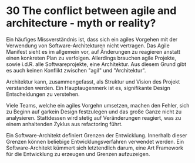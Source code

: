 # 30 The conflict between agile and architecture - myth or reality?
Ein häufiges Missverständnis ist, dass sich ein agiles Vorgehen mit der Verwendung von Software-Architekturen nicht vertragen. Das Agile Manifest sieht es im allgemein vor, auf Änderungen zu reagieren anstatt einen konkreten Plan zu verfolgen. Allerdings brauchen agile Projekte, sowie i.d.R. alle Softwareprojekte, eine Architektur. Aus diesem Grund gibt es auch keinen Konflikt zwischen "agil" und "Architektur".

Architektur kann, zusammengefasst, als Struktur und Vision des Projekt verstanden werden. Ein Hauptaugenmerk ist es, signifikante Design Entscheidungen zu verstehen.

Viele Teams, welche ein agiles Vorgehn umsetzen, machen den Fehler, sich zu Beginn auf garkein Design festzulegen und das große Ganze nicht zu analysieren. Stattdessen wird stetig auf Veränderungen reagiert, was zu einem anhaltenden Zyklus aus refactoring führt.

Ein Software-Architekt definiert Grenzen der Entwicklung. Innerhalb dieser Grenzen können beliebige Entwicklungsverfahren verwendet werden. Ein Software-Architekt kümmert sich letztendlich darum, eine Art Framework für die Entwicklung zu erzeugen und Grenzen aufzuzeigen.
